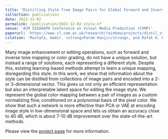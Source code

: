 ```yaml
---
title: "Distilling Style from Image Pairs for Global Forward and Inverse Tone Mapping"
collection: publications
date: 2022-12-02
permalink: /publication/2022-12-02-style-nf
venue: 'ACM SIGGRAPH Conference on Visual Media Production (CVMP)'
paperurl: 'https://www.cl.cam.ac.uk/research/rainbow/projects/distil_style/paper.pdf'
citation: 'Mustafa, Aamir, <strong>Param Hanji</strong>, and Rafał K. Mantiuk. &quot;Distilling Style from Image Pairs for Global Forward and Inverse Tone Mapping.&quot; In <i>Proceedings of the 19th ACM SIGGRAPH European Conference on Visual Media Production (CVMP).</i> 2022.'
---
```


Many image enhancement or editing operations, such as forward and inverse tone mapping or color grading, do not have a unique solution, but instead a range of solutions, each representing a different style. Despite this, existing learning-based methods attempt to learn a unique mapping, disregarding this style. In this work, we show that information about the style can be distilled from collections of image pairs and encoded into a 2- or 3-dimensional vector. This gives us not only an efficient representation but also an interpretable latent space for editing the image style. We represent the global color mapping between a pair of images as a custom normalizing flow, conditioned on a polynomial basis of the pixel color. We show that such a network is more effective than PCA or VAE at encoding image style in low-dimensional space and lets us obtain an accuracy close to 40 dB, which is about 7-10 dB improvement over the state-of-the-art methods.

Please view the [project page](https://www.cl.cam.ac.uk/research/rainbow/projects/distil_style/) for more information.
